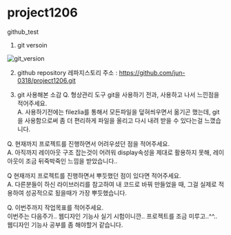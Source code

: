 # project1206
github_test

1. git versoin

![git_version](https://user-images.githubusercontent.com/75514791/144797393-b0fa576b-2d2a-404d-a53a-97d164729cca.PNG)

2. github repository
레파지스토리 주소 : https://github.com/jun-0318/project1206.git

3. git 사용해본 소감
Q. 형상관리 도구 git을 사용하기 전과, 사용하고 나서 느낀점을 적어주세요. <br>
  A. 사용하기전에는 filezlia를 통해서 모든파일을 덮혀씌우면서 옮기곤 했는데,
  git을 사용함으로써 좀 더 편리하게 파일을 올리고 다시 내려 받을 수 있다는걸 느꼈습니다. 

Q. 현재까지 프로젝트를 진행하면서 어려우셨던 점을 적어주세요. <br>
  A. 아직까지 레이아웃 구조 잡는것이 어려워 display속성을 제대로 활용하지 못해, 레이아웃이 조금 뒤죽박죽인 느낌을 받았습니다..

Q 현재까지 프로젝트를 진행하면서 뿌듯했던 점이 있다면 적어주세요. <br>
  A. 다른분들이 하신 라이브러리를 참고하여 내 코드로 바꿔 만들었을 때, 그걸 실제로 적용하여 성공적으로 됬을때가 가장 뿌듯했습니다.

Q. 이번주까지 작업목표를 적어주세요. <br>
  이번주는 다음주가.. 웹디자인 기능사 실기 시험이니깐.. 프로젝트를 조금 미루고..^^.. 웹디자인 기능사 공부를 좀 해야할거 같습니다.

